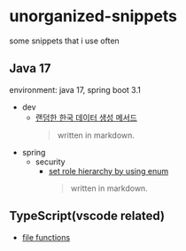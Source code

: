 # unorganized-snippets

some snippets that i use often

## Java 17

environment: java 17, spring boot 3.1

- dev
  - [랜덤한 한국 데이터 생성 메서드](https://github.com/yhtps/unorganized-snippets/blob/main/java/dev/koreanData.md)
    > written in markdown.
- spring
  - security
    - [set role hierarchy by using enum](https://github.com/yhtps/unorganized-snippets/blob/main/java/spring/security/roleHierarchy.md)
      > written in markdown.

## TypeScript(vscode related)

- [file functions](https://github.com/yhtps/unorganized-snippets/blob/latest_branch/typescript/fileUtils.ts)

